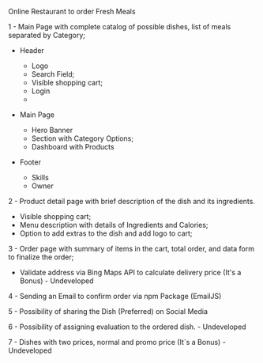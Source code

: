 Online Restaurant to order Fresh Meals

1 - Main Page with complete catalog of possible dishes, list of meals separated by Category;

- Header
   - Logo
   - Search Field;
   - Visible shopping cart;
   - Login
   - 
- Main Page
  - Hero Banner
  - Section with Category Options;
  - Dashboard with Products

- Footer
  - Skills
  - Owner
  

2 - Product detail page with brief description of the dish and its ingredients.

- Visible shopping cart;
- Menu description with details of Ingredients and Calories;
- Option to add extras to the dish and add logo to cart;

3 - Order page with summary of items in the cart, total order, and data form to finalize the order; 

- Validate address via Bing Maps API to calculate delivery price (It's a Bonus) - Undeveloped

4 - Sending an Email to confirm order via npm Package (EmailJS)

5 - Possibility of sharing the Dish (Preferred) on Social Media

6 - Possibility of assigning evaluation to the ordered dish. - Undeveloped

7 - Dishes with two prices, normal and promo price (It´s a Bonus) - Undeveloped
